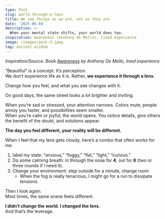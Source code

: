 ```yaml
---
type: Post
slug: world-through-a-lens
title: We see things as we are, not as they are
date: '2025-06-04'
description: >-
  When your mental state shifts, your world does too.
inspiration: Awareness (Anthony de Mello), lived experience
image: /images/post-3.jpeg
tag: ancient wisdom
---
```



*Inspiration/Source: Book <a href="https://www.goodreads.com/book/show/48528524-awareness" target="_blank" rel="noopener">Awareness</a> by Anthony De Mello, lived experience* 

“Beautiful” is a concept. It’s perception.  
We don’t experience life as it is. Rather, **we experience it through a lens**.

Change how you feel, and what you see changes with it.

On good days, the same street looks a lot brighter and inviting.

When you’re sad or stressed, your attention narrows. Colors mute, people annoy you faster, and possibilities seem smaller.  
When you’re calm or joyful, the world opens. You notice details, give others the benefit of the doubt, and solutions appear.

**The day you feel different, your reality will be different.**

When I feel that my lens gets cloudy, here’s a combo that often works for me:

1. label my state: “anxious,” “foggy,” “flat,” “light,” “curious.”
2. Do some calming breath: in through the nose for **4**, out for **6** (two or three rounds if I need it).
3. Change your environment: step outside for a minute, change room  
   - When the fog is really tenacious, I might go for a run to dissipate tensions.

Then I look again.  
Most times, the same scene feels different.

**I didn’t change the world. I changed the lens.**  
And that’s the leverage.
